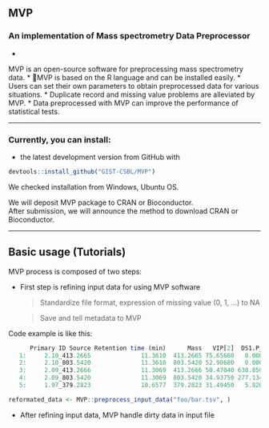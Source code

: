 ## MVP
### An implementation of Mass spectrometry Data Preprocessor

* 
MVP is an open-source software for preprocessing mass spectrometry data.
* 
MVP is based on the R language and can be installed easily.
* 
Users can set their own parameters to obtain preprocessed data for various situations.
* 
Duplicate record and missing value problems are alleviated by MVP.
* 
Data preprocessed with MVP can improve the performance of statistical tests.

---

### Currently, you can install:

* the latest development version from GitHub with

```R
devtools::install_github("GIST-CSBL/MVP")
```

We checked installation from Windows, Ubuntu OS.

We will deposit MVP package to CRAN or Bioconductor.  
After submission, we will announce the method to download CRAN or Bioconductor.

---

## Basic usage (Tutorials)

MVP process is composed of two steps:

* First step is refining input data for using MVP software

  > Standardize file format, expression of missing value (0, 1, ...) to NA
  
  > Save and tell metadata to MVP
  
Code example is like this:

```R
      Primary ID Source Retention time (min)      Mass   VIP[2]  DS1.P_C14 DS1.P_C15 DS1.P_C20 DS1.P_C24 DS1.P_C35
   1:     2.10_413.2665              11.3610  413.2665 75.65660   0.000000 801.22500  658.9790 829.51200 850.96200
   2:     2.10_803.5420              11.3610  803.5420 52.90680   0.000000 385.30700  287.1710 461.28300 443.44500
   3:     2.09_413.2666              11.3069  413.2666 50.47040 638.850000   1.94153  658.9790   1.80367   4.71944
   4:     2.09_803.5420              11.3069  803.5420 34.93750 277.134000   0.00000  287.1710   0.00000   0.00000
   5:     1.97_379.2823              10.6577  379.2823 31.49450   5.820570  49.79090    2.2531  45.17050   7.39718
```

```R
reformated_data <- MVP::preprocess_input_data("foo/bar.tsv", )
```
  
* After refining input data, MVP handle dirty data in input file
